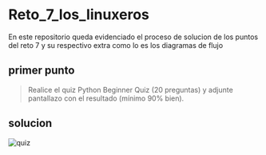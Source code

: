 # Reto_7_los_linuxeros

En este repositorio queda evidenciado el proceso de solucion de los puntos del reto 7 y su respectivo extra como lo es los diagramas de flujo

## **primer punto**

>Realice el quiz Python Beginner Quiz (20 preguntas) y adjunte pantallazo con el resultado (mínimo 90% bien).

## **solucion**

![quiz][def]

[def]: https://drive.google.com/file/d/1V7Adjc7F36mIDzsCw3TvYLTRwL5O1zL6/view?usp=share_link
